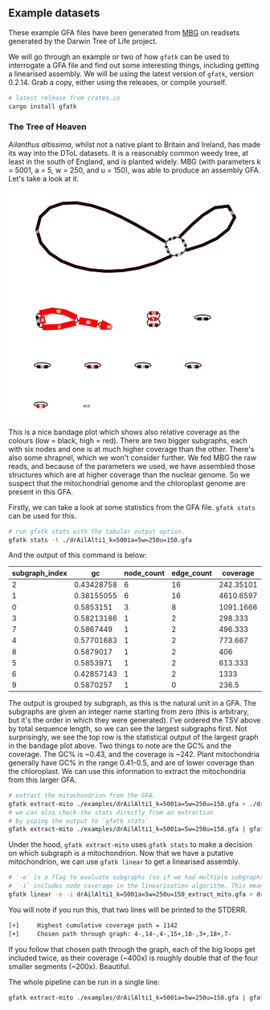 ## Example datasets

These example GFA files have been generated from <a href="https://github.com/maickrau/MBG">MBG</a> on readsets generated by the Darwin Tree of Life project.

We will go through an example or two of how `gfatk` can be used to interrogate a GFA file and find out some interesting things, including getting a linearised assembly. We will be using the latest version of `gfatk`, version 0.2.14. Grab a copy, either using the releases, or compile yourself.

```bash
# latest release from crates.io
cargo install gfatk
```

### The Tree of Heaven

*Ailanthus altissima*, whilst not a native plant to Britain and Ireland, has made its way into the DToL datasets. It is a reasonably common weedy tree, at least in the south of England, and is planted widely. MBG (with parameters k = 5001, a = 5, w = 250, and u = 150), was able to produce an assembly GFA. Let's take a look at it.

![alt text](./drAilAlti1_k=5001a=5w=250u=150.png)

This is a nice bandage plot which shows also relative coverage as the colours (low = black, high = red). There are two bigger subgraphs, each with six nodes and one is at much higher coverage than the other. There's also some shrapnel, which we won't consider further. We fed MBG the raw reads, and because of the parameters we used, we have assembled those structures which are at higher coverage than the nuclear genome. So we suspect that the mitochondrial genome and the chloroplast genome are present in this GFA.

Firstly, we can take a look at some statistics from the GFA file. `gfatk stats` can be used for this.

```bash
# run gfatk stats with the tabular output option.
gfatk stats -t ./drAilAlti1_k=5001a=5w=250u=150.gfa
```

And the output of this command is below:

| subgraph_index | gc         | node_count | edge_count | coverage  | segments       | total_seq_len | is_circular |
| -------------- | ---------- | ---------- | ---------- | --------- | -------------- | ------------- | ----------- |
| 2              | 0.43428758 | 6          | 16         | 242.35101 | 3,4,7,14,15,18 | 706976        | true        |
| 1              | 0.38155055 | 6          | 16         | 4610.6597 | 2,5,8,10,20,21 | 190041        | true        |
| 0              | 0.5853151  | 3          | 8          | 1091.1666 | 1,9,16         | 36609         | true        |
| 3              | 0.58213186 | 1          | 2          | 298.333   | 6              | 16577         | true        |
| 7              | 0.5867449  | 1          | 2          | 496.333   | 17             | 16537         | true        |
| 4              | 0.57701683 | 1          | 2          | 773.667   | 11             | 16412         | true        |
| 8              | 0.5879017  | 1          | 2          | 406       | 19             | 16399         | true        |
| 5              | 0.5853971  | 1          | 2          | 613.333   | 12             | 16394         | true        |
| 6              | 0.42857143 | 1          | 2          | 1333      | 13             | 11669         | true        |
| 9              | 0.5870257  | 1          | 0          | 236.5     | 22             | 8170          | false       |

The output is grouped by subgraph, as this is the natural unit in a GFA. The subgraphs are given an integer name starting from zero (this is arbitrary, but it's the order in which they were generated). I've ordered the TSV above by total sequence length, so we can see the largest subgraphs first. Not surprisingly, we see the top row is the statistical output of the largest graph in the bandage plot above. Two things to note are the GC% and the coverage. The GC% is ~0.43, and the coverage is ~242. Plant mitochondria generally have GC% in the range 0.41-0.5, and are of lower coverage than the chloroplast. We can use this information to extract the mitochondria from this larger GFA.

```bash
# extract the mitochondrion from the GFA.
gfatk extract-mito ./examples/drAilAlti1_k=5001a=5w=250u=150.gfa > ./drAilAlti1_k=5001a=5w=250u=150_extract_mito.gfa
# we can also check the stats directly from an extraction
# by piping the output to `gfatk stats`
gfatk extract-mito ./examples/drAilAlti1_k=5001a=5w=250u=150.gfa | gfatk stats -t
```

Under the hood, `gfatk extract-mito` uses `gfatk stats` to make a decision on which subgraph is a mitochondrion. Now that we have a putative mitochondrion, we can use `gfatk linear` to get a linearised assembly.

```bash
# `-e` is a flag to evaluate subgraphs (so if we had multiple subgraphs in the same file, the linearisation algorithm would be applied to every subgraph). Redundant in this case, but gives more info in the final fasta headers.
# `-i` includes node coverage in the linearisation algorithm. This means if some nodes were present at relative double coverage, the final path would try and include this node twice.
gfatk linear -e -i drAilAlti1_k=5001a=5w=250u=150_extract_mito.gfa > drAilAlti1_k=5001a=5w=250u=150_extract_mito.fa
```

You will note if you run this, that two lines will be printed to the STDERR.

```txt
[+]     Highest cumulative coverage path = 1142
[+]     Chosen path through graph: 4-,14-,4-,15+,18-,3+,18+,7-
```

If you follow that chosen path through the graph, each of the big loops get included twice, as their coverage (~400x) is roughly double that of the four smaller segments (~200x). Beautiful.

The whole pipeline can be run in a single line:

```bash
gfatk extract-mito ./examples/drAilAlti1_k=5001a=5w=250u=150.gfa | gfatk linear -e -i > drAilAlti1_k=5001a=5w=250u=150_extract_mito.fa
```